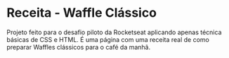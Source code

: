 <h1>Receita - Waffle Clássico</h1>
<p>Projeto feito para o desafio piloto da Rocketseat aplicando apenas técnica básicas de CSS e HTML. É uma página com uma receita real de como preparar Waffles clássicos para o café da manhã.</p>
